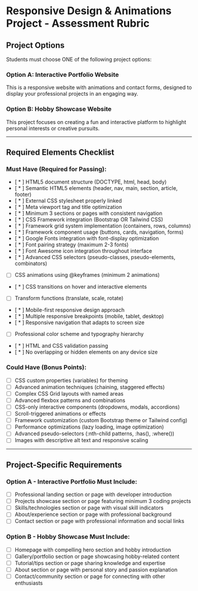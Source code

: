 # Responsive Design & Animations Project - Assessment Rubric

## **Project Options**

Students must choose ONE of the following project options:

### **Option A: Interactive Portfolio Website**

This is a responsive website with animations and contact forms, designed to display your professional projects in an engaging way.

### **Option B: Hobby Showcase Website**

This project focuses on creating a fun and interactive platform to highlight personal interests or creative pursuits.

---

## **Required Elements Checklist**

### **Must Have (Required for Passing):**

- [ * ] HTML5 document structure (DOCTYPE, html, head, body)
- [ * ] Semantic HTML5 elements (header, nav, main, section, article, footer)
- [ * ] External CSS stylesheet properly linked
- [ * ] Meta viewport tag and title optimization
- [ * ] Minimum 3 sections or pages with consistent navigation
- [ * ] CSS Framework integration (Bootstrap OR Tailwind CSS)
- [ * ] Framework grid system implementation (containers, rows, columns)
- [ * ] Framework component usage (buttons, cards, navigation, forms)
- [ * ] Google Fonts integration with font-display optimization
- [ * ] Font pairing strategy (maximum 2-3 fonts)
- [ * ] Font Awesome icon integration throughout interface
- [ * ] Advanced CSS selectors (pseudo-classes, pseudo-elements, combinators)
- [ ] CSS animations using @keyframes (minimum 2 animations)
- [ * ] CSS transitions on hover and interactive elements
- [ ] Transform functions (translate, scale, rotate)
- [ * ] Mobile-first responsive design approach
- [ * ] Multiple responsive breakpoints (mobile, tablet, desktop)
- [ * ] Responsive navigation that adapts to screen size
- [ ] Professional color scheme and typography hierarchy
- [ * ] HTML and CSS validation passing
- [ * ] No overlapping or hidden elements on any device size

### **Could Have (Bonus Points):**

- [ ] CSS custom properties (variables) for theming
- [ ] Advanced animation techniques (chaining, staggered effects)
- [ ] Complex CSS Grid layouts with named areas
- [ ] Advanced flexbox patterns and combinations
- [ ] CSS-only interactive components (dropdowns, modals, accordions)
- [ ] Scroll-triggered animations or effects
- [ ] Framework customization (custom Bootstrap theme or Tailwind config)
- [ ] Performance optimizations (lazy loading, image optimization)
- [ ] Advanced pseudo-selectors (:nth-child patterns, :has(), :where())
- [ ] Images with descriptive alt text and responsive scaling
---

## **Project-Specific Requirements**

### **Option A - Interactive Portfolio Must Include:**

- [ ] Professional landing section or page with developer introduction
- [ ] Projects showcase section or page featuring minimum 3 coding projects
- [ ] Skills/technologies section or page with visual skill indicators
- [ ] About/experience section or page with professional background
- [ ] Contact section or page with professional information and social links

### **Option B - Hobby Showcase Must Include:**

- [ ] Homepage with compelling hero section and hobby introduction
- [ ] Gallery/portfolio section or page showcasing hobby-related content
- [ ] Tutorial/tips section or page sharing knowledge and expertise
- [ ] About section or page with personal story and passion explanation
- [ ] Contact/community section or page for connecting with other enthusiasts
